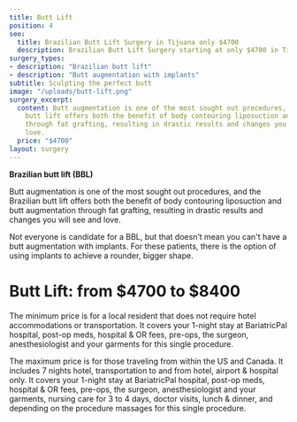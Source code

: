 ```yaml
---
title: Butt Lift
position: 4
seo:
  title: Brazilian Butt Lift Surgery in Tijuana only $4700
  description: Brazilian Butt Lift Surgery starting at only $4700 in Tijuana, Mexico
surgery_types:
- description: "​Brazilian butt lift"
- description: "​Butt augmentation with implants"
subtitle: Sculpting the perfect butt
image: "/uploads/butt-lift.png"
surgery_excerpt:
  content: Butt augmentation is one of the most sought out procedures, and the Brazilian
    butt lift offers both the benefit of body contouring liposuction and butt augmentation
    through fat grafting, resulting in drastic results and changes you will see and
    love.
  price: "$4700"
layout: surgery
---
```


**Brazilian butt lift (BBL)**

Butt augmentation is one of the most sought out procedures, and the Brazilian butt lift offers both the benefit of body contouring liposuction and butt augmentation through fat grafting, resulting in drastic results and changes you will see and love.

Not everyone is candidate for a BBL, but that doesn’t mean you can't have a butt augmentation with implants. For these patients, there is the option of using implants to achieve a rounder, bigger shape.

<h1 class='u-textPrimary u-mt4 u-mb0'>
  <strong>Butt Lift: from $4700 to $8400</strong>
</h1>

The minimum price is for a local resident that does not require hotel accommodations or transportation. It covers your 1-night stay at BariatricPal hospital, post-op meds, hospital & OR fees, pre-ops, the surgeon, anesthesiologist and your garments for this single procedure.

The maximum price is for those traveling from within the US and Canada. It includes 7 nights hotel, transportation to and from hotel, airport & hospital only. It covers your 1-night stay at BariatricPal hospital, post-op meds, hospital & OR fees, pre-ops, the surgeon, anesthesiologist and your garments, nursing care for 3 to 4 days, doctor visits, lunch & dinner, and depending on the procedure massages for this single procedure.
